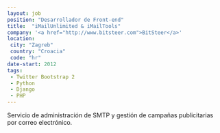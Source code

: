 ```yaml
---
layout: job
position: "Desarrollador de Front-end"
title:  "iMailUnlimited & iMailTools"
company: '<a href="http://www.bitsteer.com">BitSteer</a>'
location:
 city: "Zagreb"
 country: "Croacia"
 code: "hr"
date-start: 2012
tags:
 - Twitter Bootstrap 2
 - Python
 - Django
 - PHP
---
```


Servicio de administración de SMTP y gestión de campañas publicitarias por correo electrónico.